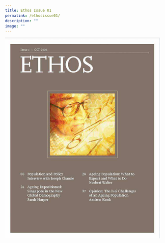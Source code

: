 ```yaml
---
title: Ethos Issue 01
permalink: /ethosissue01/
description: ""
image: ""
---
```

![Ethos Issue 01](/images/Ethos_Images/Ethos_Issue_01/ETHOS01.jpg)